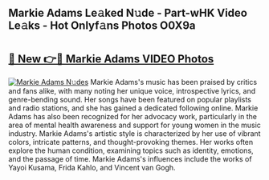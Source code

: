 ## Markie Adams Le𝚊ked N𝚞de - Part-wHK Video Le𝚊ks - Hot Onlyf𝚊ns Photos O0X9a

# <h2><a href="http://ac34592.deff.icu/?id=Markie+Adams">🔗 New 👉🔴 Markie Adams VIDEO Photos</a></h2>

[![Markie Adams N𝚞des](https://i.imgur.com/rIISA9y.gif)](http://ac34592.deff.icu/?id=Markie+Adams)
Markie Adams's music has been praised by critics and fans alike, with many noting her unique voice, introspective lyrics, and genre-bending sound. Her songs have been featured on popular playlists and radio stations, and she has gained a dedicated following online. Markie Adams has also been recognized for her advocacy work, particularly in the area of mental health awareness and support for young women in the music industry. Markie Adams's artistic style is characterized by her use of vibrant colors, intricate patterns, and thought-provoking themes. Her works often explore the human condition, examining topics such as identity, emotions, and the passage of time. Markie Adams's influences include the works of Yayoi Kusama, Frida Kahlo, and Vincent van Gogh.

